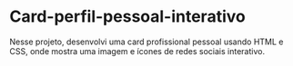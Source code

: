 # Card-perfil-pessoal-interativo
Nesse projeto, desenvolvi uma card profissional pessoal usando HTML e CSS, onde mostra uma imagem e ícones de redes sociais interativo. 
